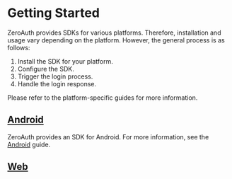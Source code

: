 # Getting Started

ZeroAuth provides SDKs for various platforms. Therefore, installation and usage vary depending on the platform. However,
the general process is as follows:

1. Install the SDK for your platform.
2. Configure the SDK.
3. Trigger the login process.
4. Handle the login response.

Please refer to the platform-specific guides for more information.

## [Android](/platform/android/introduction)

ZeroAuth provides an SDK for Android. For more information, see the [Android](/platform/android/introduction) guide.

## [Web](/platform/web/introduction)
